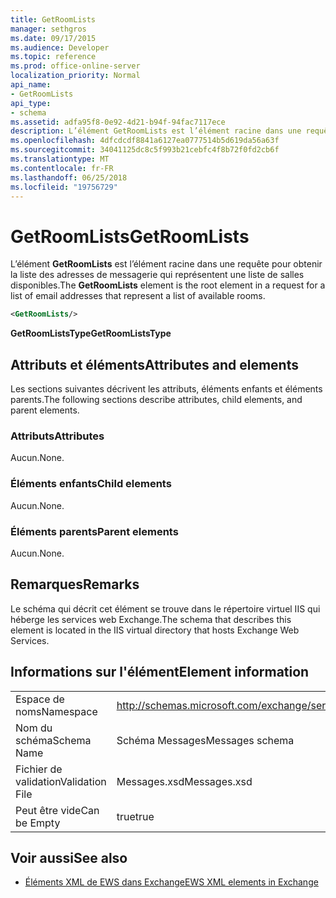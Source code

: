 ```yaml
---
title: GetRoomLists
manager: sethgros
ms.date: 09/17/2015
ms.audience: Developer
ms.topic: reference
ms.prod: office-online-server
localization_priority: Normal
api_name:
- GetRoomLists
api_type:
- schema
ms.assetid: adfa95f8-0e92-4d21-b94f-94fac7117ece
description: L’élément GetRoomLists est l’élément racine dans une requête pour obtenir la liste des adresses de messagerie qui représentent une liste de salles disponibles.
ms.openlocfilehash: 4dfcdcdf8841a6127ea0777514b5d619da56a63f
ms.sourcegitcommit: 34041125dc8c5f993b21cebfc4f8b72f0fd2cb6f
ms.translationtype: MT
ms.contentlocale: fr-FR
ms.lasthandoff: 06/25/2018
ms.locfileid: "19756729"
---
```

# <a name="getroomlists"></a><span data-ttu-id="6e405-103">GetRoomLists</span><span class="sxs-lookup"><span data-stu-id="6e405-103">GetRoomLists</span></span>

<span data-ttu-id="6e405-104">L’élément **GetRoomLists** est l’élément racine dans une requête pour obtenir la liste des adresses de messagerie qui représentent une liste de salles disponibles.</span><span class="sxs-lookup"><span data-stu-id="6e405-104">The **GetRoomLists** element is the root element in a request for a list of email addresses that represent a list of available rooms.</span></span> 
  
```XML
<GetRoomLists/>
```

 <span data-ttu-id="6e405-105">**GetRoomListsType**</span><span class="sxs-lookup"><span data-stu-id="6e405-105">**GetRoomListsType**</span></span>
## <a name="attributes-and-elements"></a><span data-ttu-id="6e405-106">Attributs et éléments</span><span class="sxs-lookup"><span data-stu-id="6e405-106">Attributes and elements</span></span>

<span data-ttu-id="6e405-107">Les sections suivantes décrivent les attributs, éléments enfants et éléments parents.</span><span class="sxs-lookup"><span data-stu-id="6e405-107">The following sections describe attributes, child elements, and parent elements.</span></span>
  
### <a name="attributes"></a><span data-ttu-id="6e405-108">Attributs</span><span class="sxs-lookup"><span data-stu-id="6e405-108">Attributes</span></span>

<span data-ttu-id="6e405-109">Aucun.</span><span class="sxs-lookup"><span data-stu-id="6e405-109">None.</span></span>
  
### <a name="child-elements"></a><span data-ttu-id="6e405-110">Éléments enfants</span><span class="sxs-lookup"><span data-stu-id="6e405-110">Child elements</span></span>

<span data-ttu-id="6e405-111">Aucun.</span><span class="sxs-lookup"><span data-stu-id="6e405-111">None.</span></span>
  
### <a name="parent-elements"></a><span data-ttu-id="6e405-112">Éléments parents</span><span class="sxs-lookup"><span data-stu-id="6e405-112">Parent elements</span></span>

<span data-ttu-id="6e405-113">Aucun.</span><span class="sxs-lookup"><span data-stu-id="6e405-113">None.</span></span>
  
## <a name="remarks"></a><span data-ttu-id="6e405-114">Remarques</span><span class="sxs-lookup"><span data-stu-id="6e405-114">Remarks</span></span>

<span data-ttu-id="6e405-115">Le schéma qui décrit cet élément se trouve dans le répertoire virtuel IIS qui héberge les services web Exchange.</span><span class="sxs-lookup"><span data-stu-id="6e405-115">The schema that describes this element is located in the IIS virtual directory that hosts Exchange Web Services.</span></span>
  
## <a name="element-information"></a><span data-ttu-id="6e405-116">Informations sur l'élément</span><span class="sxs-lookup"><span data-stu-id="6e405-116">Element information</span></span>

|||
|:-----|:-----|
|<span data-ttu-id="6e405-117">Espace de noms</span><span class="sxs-lookup"><span data-stu-id="6e405-117">Namespace</span></span>  <br/> |http://schemas.microsoft.com/exchange/services/2006/messages  <br/> |
|<span data-ttu-id="6e405-118">Nom du schéma</span><span class="sxs-lookup"><span data-stu-id="6e405-118">Schema Name</span></span>  <br/> |<span data-ttu-id="6e405-119">Schéma Messages</span><span class="sxs-lookup"><span data-stu-id="6e405-119">Messages schema</span></span>  <br/> |
|<span data-ttu-id="6e405-120">Fichier de validation</span><span class="sxs-lookup"><span data-stu-id="6e405-120">Validation File</span></span>  <br/> |<span data-ttu-id="6e405-121">Messages.xsd</span><span class="sxs-lookup"><span data-stu-id="6e405-121">Messages.xsd</span></span>  <br/> |
|<span data-ttu-id="6e405-122">Peut être vide</span><span class="sxs-lookup"><span data-stu-id="6e405-122">Can be Empty</span></span>  <br/> |<span data-ttu-id="6e405-123">true</span><span class="sxs-lookup"><span data-stu-id="6e405-123">true</span></span>  <br/> |
   
## <a name="see-also"></a><span data-ttu-id="6e405-124">Voir aussi</span><span class="sxs-lookup"><span data-stu-id="6e405-124">See also</span></span>



- [<span data-ttu-id="6e405-125">Éléments XML de EWS dans Exchange</span><span class="sxs-lookup"><span data-stu-id="6e405-125">EWS XML elements in Exchange</span></span>](ews-xml-elements-in-exchange.md)

